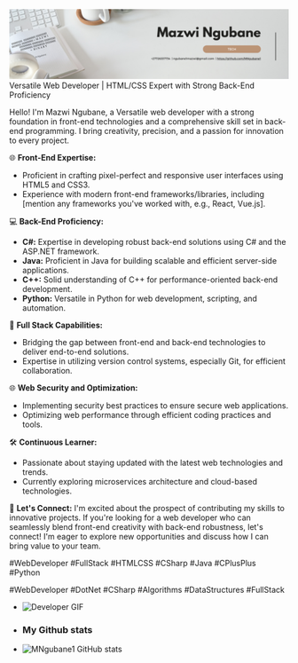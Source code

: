 <img src="https://raw.githubusercontent.com/MNgubane1/MNgubane1/master/Personal Profile LinkedIn Banner.png" alt="Web Developer (back-end and front-end Developer)">
 Versatile Web Developer | HTML/CSS Expert with Strong Back-End Proficiency 

Hello! I'm Mazwi Ngubane, a Versatile web developer with a strong foundation in front-end technologies and a comprehensive skill set in back-end programming. I bring creativity, precision, and a passion for innovation to every project.

🌐 **Front-End Expertise:**
- Proficient in crafting pixel-perfect and responsive user interfaces using HTML5 and CSS3.
- Experience with modern front-end frameworks/libraries, including [mention any frameworks you've worked with, e.g., React, Vue.js].

💻 **Back-End Proficiency:**
- **C#:** Expertise in developing robust back-end solutions using C# and the ASP.NET framework.
- **Java:** Proficient in Java for building scalable and efficient server-side applications.
- **C++:** Solid understanding of C++ for performance-oriented back-end development.
- **Python:** Versatile in Python for web development, scripting, and automation.

🔧 **Full Stack Capabilities:**
- Bridging the gap between front-end and back-end technologies to deliver end-to-end solutions.
- Expertise in utilizing version control systems, especially Git, for efficient collaboration.

🌐 **Web Security and Optimization:**
- Implementing security best practices to ensure secure web applications.
- Optimizing web performance through efficient coding practices and tools.

🛠️ **Continuous Learner:**
- Passionate about staying updated with the latest web technologies and trends.
- Currently exploring  microservices architecture and cloud-based technologies.

🤝 **Let's Connect:**
I'm excited about the prospect of contributing my skills to innovative projects. If you're looking for a web developer who can seamlessly blend front-end creativity with back-end robustness, let's connect! I'm eager to explore new opportunities and discuss how I can bring value to your team.

#WebDeveloper #FullStack #HTMLCSS #CSharp #Java #CPlusPlus #Python

#WebDeveloper #DotNet #CSharp #Algorithms #DataStructures #FullStack
-  ![Developer GIF](https://media4.giphy.com/media/v1.Y2lkPTc5MGI3NjExdzZ6Z2Y3NWVwYjRvYWZ3NWp4YTQ1emQ3Y3d3bTR3bHk3cXJ4ZDN2dyZlcD12MV9naWZzX3NlYXJjaCZjdD1n/qgQUggAC3Pfv687qPC/200.webp)

- ### My Github stats
- ![MNgubane1 GitHub stats](https://github-readme-stats.vercel.app/api?username=MNgubane1&hide=contribs,prs)

